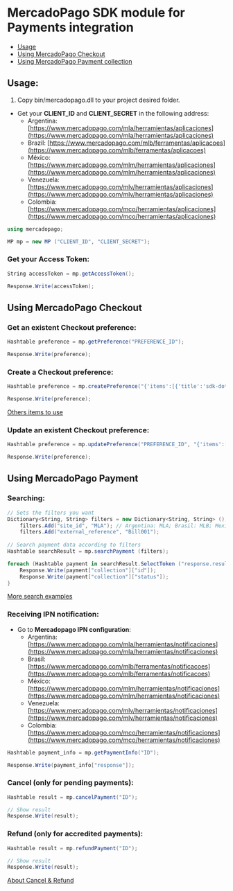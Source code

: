 # MercadoPago SDK module for Payments integration

* [Usage](#usage)
* [Using MercadoPago Checkout](#checkout)
* [Using MercadoPago Payment collection](#payments)

<a name="usage"></a>
## Usage:

1. Copy bin/mercadopago.dll to your project desired folder.

* Get your **CLIENT_ID** and **CLIENT_SECRET** in the following address:
    * Argentina: [https://www.mercadopago.com/mla/herramientas/aplicaciones](https://www.mercadopago.com/mla/herramientas/aplicaciones)
    * Brazil: [https://www.mercadopago.com/mlb/ferramentas/aplicacoes](https://www.mercadopago.com/mlb/ferramentas/aplicacoes)
    * México: [https://www.mercadopago.com/mlm/herramientas/aplicaciones](https://www.mercadopago.com/mlm/herramientas/aplicaciones)
    * Venezuela: [https://www.mercadopago.com/mlv/herramientas/aplicaciones](https://www.mercadopago.com/mlv/herramientas/aplicaciones)
    * Colombia: [https://www.mercadopago.com/mco/herramientas/aplicaciones](https://www.mercadopago.com/mco/herramientas/aplicaciones)

```C#
using mercadopago;

MP mp = new MP ("CLIENT_ID", "CLIENT_SECRET");
```

### Get your Access Token:

```C#
String accessToken = mp.getAccessToken();

Response.Write(accessToken);
```

<a name="checkout"></a>
## Using MercadoPago Checkout

### Get an existent Checkout preference:

```C#
Hashtable preference = mp.getPreference("PREFERENCE_ID");

Response.Write(preference);
```

### Create a Checkout preference:

```C#
Hashtable preference = mp.createPreference("{'items':[{'title':'sdk-dotnet','quantity':1,'currency_id':'ARS','unit_price':10.5}]}");    

Response.Write(preference);
```

<a href="http://developers.mercadopago.com/documentacion/recibir-pagos#glossary">Others items to use</a>

### Update an existent Checkout preference:

```C#
Hashtable preference = mp.updatePreference("PREFERENCE_ID", "{'items':[{'title':'sdk-dotnet','quantity':1,'currency_id':'USD','unit_price':2}]}");    

Response.Write(preference);
```

<a name="payments"></a>
## Using MercadoPago Payment

### Searching:

```C#
// Sets the filters you want
Dictionary<String, String> filters = new Dictionary<String, String> ();
    filters.Add("site_id", "MLA"); // Argentina: MLA; Brasil: MLB; Mexico: MLM; Venezuela: MLV; Colombia: MCO
    filters.Add("external_reference", "Bill001");
      
// Search payment data according to filters
Hashtable searchResult = mp.searchPayment (filters);

foreach (Hashtable payment in searchResult.SelectToken ("response.results")) {
    Response.Write(payment["collection"]["id"]);
    Response.Write(payment["collection"]["status"]);
}
```

<a href="http://developers.mercadopago.com/documentacion/busqueda-de-pagos-recibidos">More search examples</a>

### Receiving IPN notification:

* Go to **Mercadopago IPN configuration**:
    * Argentina: [https://www.mercadopago.com/mla/herramientas/notificaciones](https://www.mercadopago.com/mla/herramientas/notificaciones)
    * Brasil: [https://www.mercadopago.com/mlb/ferramentas/notificacoes](https://www.mercadopago.com/mlb/ferramentas/notificacoes)
    * México: [https://www.mercadopago.com/mlm/herramientas/notificaciones](https://www.mercadopago.com/mlm/herramientas/notificaciones)
    * Venezuela: [https://www.mercadopago.com/mlv/herramientas/notificaciones](https://www.mercadopago.com/mlv/herramientas/notificaciones)
    * Colombia: [https://www.mercadopago.com/mco/herramientas/notificaciones](https://www.mercadopago.com/mco/herramientas/notificaciones)<br />    

```C#
Hashtable payment_info = mp.getPaymentInfo("ID");

Response.Write(payment_info["response"]);
```    

### Cancel (only for pending payments):

```C#
Hashtable result = mp.cancelPayment("ID");

// Show result
Response.Write(result);
```

### Refund (only for accredited payments):

```C#
Hashtable result = mp.refundPayment("ID");

// Show result
Response.Write(result);
```
<a href=http://developers.mercadopago.com/documentacion/devolucion-y-cancelacion> About Cancel & Refund </a>

